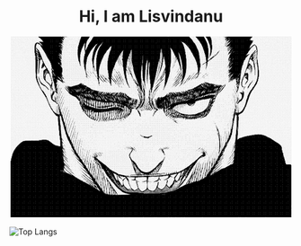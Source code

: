 <H1 align="center"> Hi, I am Lisvindanu </H1>
<p align="center">
  <img src="https://github.com/Lisvindanu/Lisvindanu/blob/main/guts.gif" /> 
</p>

![Top Langs](https://github-readme-stats.vercel.app/api/top-langs/?username=Lisvindanu&layout=compact&theme=dark&hide_border=true)
